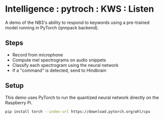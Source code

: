 # Intelligence : pytroch : KWS : Listen
A demo of the NB3's ability to respond to keywords using a pre-trained model running in PyTorch (qnnpack backend).

## Steps
- Record from microphone
- Compute mel spectrograms on audio snippets
- Classify each spectrogram using the neural network
- If a "command" is detected, send to Hindbrain

## Setup
This demo uses PyTorch to run the quantized neural network directly on the Raspberry Pi.
```bash
pip install torch --index-url https://download.pytorch.org/whl/cpu
```

